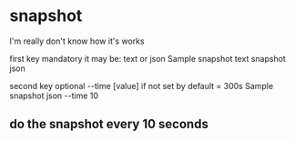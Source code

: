 # snapshot

I'm really don't know how it's works

first key mandatory 
it may be: text or  json
Sample
snapshot text
snapshot json


second key optional
--time [value] 
if not set by default = 300s
Sample
snapshot json --time 10  
## do the snapshot every 10 seconds
